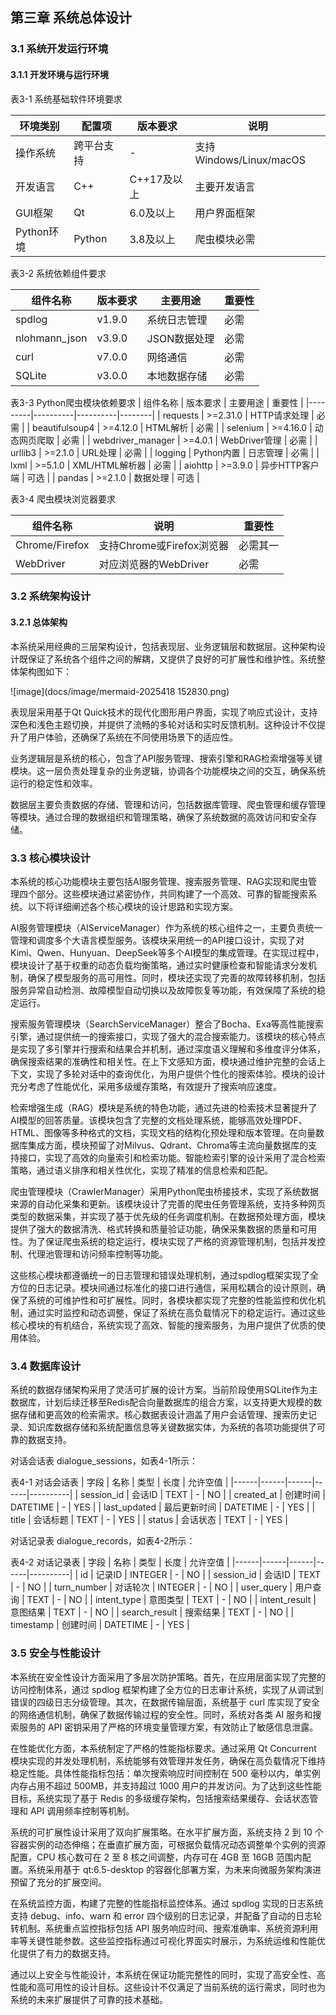 ## 第三章 系统总体设计

### 3.1 系统开发运行环境
#### 3.1.1 开发环境与运行环境

表3-1 系统基础软件环境要求

| 环境类别 | 配置项 | 版本要求 | 说明 |
|---------|--------|----------|------|
| 操作系统 | 跨平台支持 | - | 支持Windows/Linux/macOS |
| 开发语言 | C++ | C++17及以上 | 主要开发语言 |
| GUI框架 | Qt | 6.0及以上 | 用户界面框架 |
| Python环境 | Python | 3.8及以上 | 爬虫模块必需 |

表3-2 系统依赖组件要求

| 组件名称 | 版本要求 | 主要用途 | 重要性 |
|---------|----------|----------|--------|
| spdlog | v1.9.0 | 系统日志管理 | 必需 |
| nlohmann_json | v3.9.0 | JSON数据处理 | 必需 |
| curl | v7.0.0 | 网络通信 | 必需 |
| SQLite | v3.0.0 | 本地数据存储 | 必需 |

表3-3 Python爬虫模块依赖要求
| 组件名称 | 版本要求 | 主要用途 | 重要性 |
|---------|----------|----------|--------|
| requests | >=2.31.0 | HTTP请求处理 | 必需 |
| beautifulsoup4 | >=4.12.0 | HTML解析 | 必需 |
| selenium | >=4.16.0 | 动态网页爬取 | 必需 |
| webdriver_manager | >=4.0.1 | WebDriver管理 | 必需 |
| urllib3 | >=2.1.0 | URL处理 | 必需 |
| logging | Python内置 | 日志管理 | 必需 |
| lxml | >=5.1.0 | XML/HTML解析器 | 必需 |
| aiohttp | >=3.9.0 | 异步HTTP客户端 | 可选 |
| pandas | >=2.1.0 | 数据处理 | 可选 |

表3-4 爬虫模块浏览器要求

| 组件名称 | 说明 | 重要性 |
|---------|------|--------|
| Chrome/Firefox | 支持Chrome或Firefox浏览器 | 必需其一 |
| WebDriver | 对应浏览器的WebDriver | 必需 |


### 3.2 系统架构设计

#### 3.2.1 总体架构

本系统采用经典的三层架构设计，包括表现层、业务逻辑层和数据层。这种架构设计既保证了系统各个组件之间的解耦，又提供了良好的可扩展性和维护性。系统整体架构图如下：

![image](docs/image/mermaid-2025418 152830.png)

表现层采用基于Qt Quick技术的现代化图形用户界面，实现了响应式设计，支持深色和浅色主题切换，并提供了流畅的多轮对话和实时反馈机制。这种设计不仅提升了用户体验，还确保了系统在不同使用场景下的适应性。

业务逻辑层是系统的核心，包含了API服务管理、搜索引擎和RAG检索增强等关键模块。这一层负责处理复杂的业务逻辑，协调各个功能模块之间的交互，确保系统运行的稳定性和效率。

数据层主要负责数据的存储、管理和访问，包括数据库管理、爬虫管理和缓存管理等模块。通过合理的数据组织和管理策略，确保了系统数据的高效访问和安全存储。

### 3.3 核心模块设计

本系统的核心功能模块主要包括AI服务管理、搜索服务管理、RAG实现和爬虫管理四个部分。这些模块通过紧密协作，共同构建了一个高效、可靠的智能搜索系统。以下将详细阐述各个核心模块的设计思路和实现方案。

AI服务管理模块（AIServiceManager）作为系统的核心组件之一，主要负责统一管理和调度多个大语言模型服务。该模块采用统一的API接口设计，实现了对Kimi、Qwen、Hunyuan、DeepSeek等多个AI模型的集成管理。在实现过程中，模块设计了基于权重的动态负载均衡策略，通过实时健康检查和智能请求分发机制，确保了模型服务的高可用性。同时，模块还实现了完善的故障转移机制，包括服务异常自动检测、故障模型自动切换以及故障恢复等功能，有效保障了系统的稳定运行。

搜索服务管理模块（SearchServiceManager）整合了Bocha、Exa等高性能搜索引擎，通过提供统一的搜索接口，实现了强大的混合搜索能力。该模块的核心特点是实现了多引擎并行搜索和结果合并机制，通过深度语义理解和多维度评分体系，确保搜索结果的准确性和相关性。在上下文感知方面，模块通过维护完整的会话上下文，实现了多轮对话中的查询优化，为用户提供个性化的搜索体验。模块的设计充分考虑了性能优化，采用多级缓存策略，有效提升了搜索响应速度。

检索增强生成（RAG）模块是系统的特色功能，通过先进的检索技术显著提升了AI模型的回答质量。该模块包含了完整的文档处理系统，能够高效处理PDF、HTML、图像等多种格式的文档，实现文档的结构化预处理和版本管理。在向量数据库集成方面，模块预留了对Milvus、Qdrant、Chroma等主流向量数据库的支持接口，实现了高效的向量索引和检索功能。智能检索引擎的设计采用了混合检索策略，通过语义排序和相关性优化，实现了精准的信息检索和匹配。

爬虫管理模块（CrawlerManager）采用Python爬虫桥接技术，实现了系统数据来源的自动化采集和更新。该模块设计了完善的爬虫任务管理系统，支持多种网页类型的数据采集，并实现了基于优先级的任务调度机制。在数据预处理方面，模块提供了强大的数据清洗、格式转换和质量验证功能，确保采集数据的质量和可用性。为了保证爬虫系统的稳定运行，模块实现了严格的资源管理机制，包括并发控制、代理池管理和访问频率控制等功能。

这些核心模块都遵循统一的日志管理和错误处理机制，通过spdlog框架实现了全方位的日志记录。模块间通过标准化的接口进行通信，采用松耦合的设计原则，确保了系统的可维护性和可扩展性。同时，各模块都实现了完整的性能监控和优化机制，通过实时监控和动态调整，保证了系统在高负载情况下的稳定运行。通过这些核心模块的有机结合，系统实现了高效、智能的搜索服务，为用户提供了优质的使用体验。

### 3.4 数据库设计

系统的数据存储架构采用了灵活可扩展的设计方案。当前阶段使用SQLite作为主数据库，计划后续迁移至Redis配合向量数据库的组合方案，以支持更大规模的数据存储和更高效的检索需求。核心数据表设计涵盖了用户会话管理、搜索历史记录、知识库数据存储和系统配置信息等关键数据实体，为系统的各项功能提供了可靠的数据支持。

对话会话表 dialogue_sessions，如表4-1所示：




表4-1 对话会话表
| 字段 | 名称 | 类型 | 长度 | 允许空值 |
|------|------|------|------|----------|
| session_id | 会话ID | TEXT | - | NO |
| created_at | 创建时间 | DATETIME | - | YES |
| last_updated | 最后更新时间 | DATETIME | - | YES |
| title | 会话标题 | TEXT | - | YES |
| status | 会话状态 | TEXT | - | YES |





对话记录表 dialogue_records，如表4-2所示：



表4-2 对话记录表
| 字段 | 名称 | 类型 | 长度 | 允许空值 |
|------|------|------|------|----------|
| id | 记录ID | INTEGER | - | NO |
| session_id | 会话ID | TEXT | - | NO |
| turn_number | 对话轮次 | INTEGER | - | NO |
| user_query | 用户查询 | TEXT | - | NO |
| intent_type | 意图类型 | TEXT | - | NO |
| intent_result | 意图结果 | TEXT | - | NO |
| search_result | 搜索结果 | TEXT | - | NO |
| timestamp | 创建时间 | DATETIME | - | YES |

### 3.5 安全与性能设计

本系统在安全性设计方面采用了多层次防护策略。首先，在应用层面实现了完整的访问控制体系，通过 spdlog 框架构建了全方位的日志审计系统，实现了从调试到错误的四级日志分级管理。其次，在数据传输层面，系统基于 curl 库实现了安全的网络通信机制，确保了数据传输过程的安全性。同时，系统对各类 AI 服务和搜索服务的 API 密钥采用了严格的环境变量管理方案，有效防止了敏感信息泄露。

在性能优化方面，本系统制定了严格的性能指标要求。通过采用 Qt Concurrent 模块实现的并发处理机制，系统能够有效管理并发任务，确保在高负载情况下维持稳定性能。具体性能指标包括：单次搜索响应时间控制在 500 毫秒以内，单实例内存占用不超过 500MB，并支持超过 1000 用户的并发访问。为了达到这些性能目标，系统实现了基于 Redis 的多级缓存架构，包括搜索结果缓存、会话状态管理和 API 调用频率控制等机制。

系统的可扩展性设计采用了双向扩展策略。在水平扩展方面，系统支持 2 到 10 个容器实例的动态伸缩；在垂直扩展方面，可根据负载情况动态调整单个实例的资源配置，CPU 核心数可在 2 至 8 核之间调整，内存可在 4GB 至 16GB 范围内配置。系统采用基于 qt:6.5-desktop 的容器化部署方案，为未来向微服务架构演进预留了充分的扩展空间。

在系统监控方面，构建了完整的性能指标监控体系。通过 spdlog 实现的日志系统支持 debug、info、warn 和 error 四个级别的日志记录，并配备了自动的日志轮转机制。系统重点监控指标包括 API 服务响应时间、搜索准确率、系统资源利用率等关键性能参数。这些监控指标通过可视化界面实时展示，为系统运维和性能优化提供了有力的数据支持。

通过以上安全与性能设计，本系统在保证功能完整性的同时，实现了高安全性、高性能和高可用性的设计目标。这些设计不仅满足了当前系统的运行需求，同时也为系统的未来扩展提供了可靠的技术基础。



